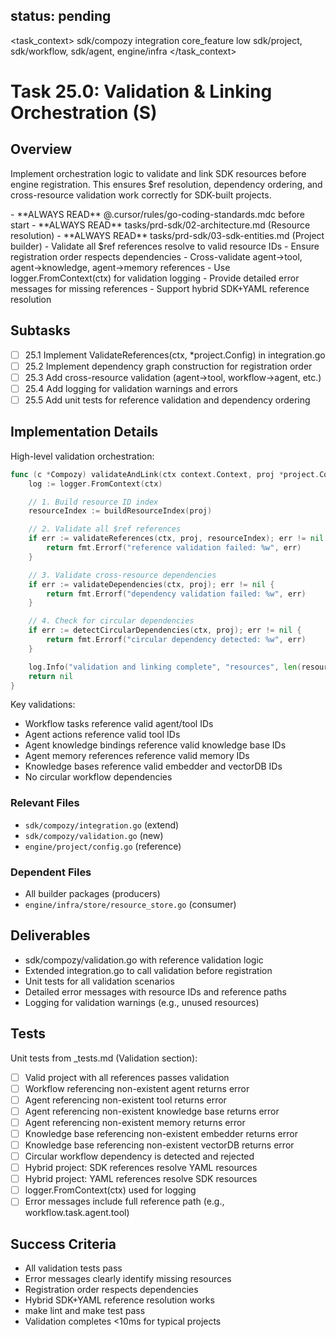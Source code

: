 ## status: pending

<task_context>
<domain>sdk/compozy</domain>
<type>integration</type>
<scope>core_feature</scope>
<complexity>low</complexity>
<dependencies>sdk/project, sdk/workflow, sdk/agent, engine/infra</dependencies>
</task_context>

# Task 25.0: Validation & Linking Orchestration (S)

## Overview

Implement orchestration logic to validate and link SDK resources before engine registration. This ensures $ref resolution, dependency ordering, and cross-resource validation work correctly for SDK-built projects.

<critical>
- **ALWAYS READ** @.cursor/rules/go-coding-standards.mdc before start
- **ALWAYS READ** tasks/prd-sdk/02-architecture.md (Resource resolution)
- **ALWAYS READ** tasks/prd-sdk/03-sdk-entities.md (Project builder)
</critical>

<requirements>
- Validate all $ref references resolve to valid resource IDs
- Ensure registration order respects dependencies
- Cross-validate agent→tool, agent→knowledge, agent→memory references
- Use logger.FromContext(ctx) for validation logging
- Provide detailed error messages for missing references
- Support hybrid SDK+YAML reference resolution
</requirements>

## Subtasks

- [ ] 25.1 Implement ValidateReferences(ctx, *project.Config) in integration.go
- [ ] 25.2 Implement dependency graph construction for registration order
- [ ] 25.3 Add cross-resource validation (agent→tool, workflow→agent, etc.)
- [ ] 25.4 Add logging for validation warnings and errors
- [ ] 25.5 Add unit tests for reference validation and dependency ordering

## Implementation Details

High-level validation orchestration:

```go
func (c *Compozy) validateAndLink(ctx context.Context, proj *project.Config) error {
    log := logger.FromContext(ctx)

    // 1. Build resource ID index
    resourceIndex := buildResourceIndex(proj)

    // 2. Validate all $ref references
    if err := validateReferences(ctx, proj, resourceIndex); err != nil {
        return fmt.Errorf("reference validation failed: %w", err)
    }

    // 3. Validate cross-resource dependencies
    if err := validateDependencies(ctx, proj); err != nil {
        return fmt.Errorf("dependency validation failed: %w", err)
    }

    // 4. Check for circular dependencies
    if err := detectCircularDependencies(ctx, proj); err != nil {
        return fmt.Errorf("circular dependency detected: %w", err)
    }

    log.Info("validation and linking complete", "resources", len(resourceIndex))
    return nil
}
```

Key validations:
- Workflow tasks reference valid agent/tool IDs
- Agent actions reference valid tool IDs
- Agent knowledge bindings reference valid knowledge base IDs
- Agent memory references reference valid memory IDs
- Knowledge bases reference valid embedder and vectorDB IDs
- No circular workflow dependencies

### Relevant Files

- `sdk/compozy/integration.go` (extend)
- `sdk/compozy/validation.go` (new)
- `engine/project/config.go` (reference)

### Dependent Files

- All builder packages (producers)
- `engine/infra/store/resource_store.go` (consumer)

## Deliverables

- sdk/compozy/validation.go with reference validation logic
- Extended integration.go to call validation before registration
- Unit tests for all validation scenarios
- Detailed error messages with resource IDs and reference paths
- Logging for validation warnings (e.g., unused resources)

## Tests

Unit tests from _tests.md (Validation section):

- [ ] Valid project with all references passes validation
- [ ] Workflow referencing non-existent agent returns error
- [ ] Agent referencing non-existent tool returns error
- [ ] Agent referencing non-existent knowledge base returns error
- [ ] Agent referencing non-existent memory returns error
- [ ] Knowledge base referencing non-existent embedder returns error
- [ ] Knowledge base referencing non-existent vectorDB returns error
- [ ] Circular workflow dependency is detected and rejected
- [ ] Hybrid project: SDK references resolve YAML resources
- [ ] Hybrid project: YAML references resolve SDK resources
- [ ] logger.FromContext(ctx) used for logging
- [ ] Error messages include full reference path (e.g., workflow.task.agent.tool)

## Success Criteria

- All validation tests pass
- Error messages clearly identify missing resources
- Registration order respects dependencies
- Hybrid SDK+YAML reference resolution works
- make lint and make test pass
- Validation completes <10ms for typical projects
